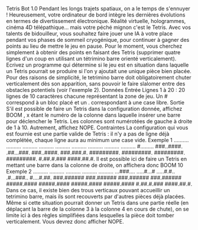 Tetris Bot 1.0
Pendant les longs trajets spatiaux, on a le temps de s'ennuyer ! Heureusement, votre ordinateur de bord intègre les dernières évolutions en termes de divertissement électronique. Réalité virtuelle, hologrammes, cinéma 4D télépathique... mais votre péché mignon c'est le Tetris. Avec vos talents de bidouilleur, vous souhaitez faire jouer une IA à votre place pendant vos phases de sommeil cryogénique, pour continuer à gagner des points au lieu de mettre le jeu en pause. Pour le moment, vous cherchez simplement à obtenir des points en faisant des Tetris (supprimer quatre lignes d'un coup en utilisant un tétrimino barre orienté verticalement). Ecrivez un programme qui détermine si le jeu est en situation dans laquelle un Tetris pourrait se produire si l'on y ajoutait une unique pièce bien placée. Pour des raisons de simplicité, le tetrimino barre doit obligatoirement chuter verticalement dès son apparition, sans pouvoir le faire slalomer entre des obstacles potentiels (voir l'exemple 2).
Données
Entrée
Lignes 1 à 20 : 20 lignes de 10 caractères chacune représentant la zone de jeu. Un # correspond à un bloc placé et un . correspondant à une case libre.
Sortie
S'il est possible de faire un Tetris dans la configuration donnée, affichez BOOM <x>, x étant le numéro de la colonne dans laquelle insérer une barre pour déclencher le Tetris. Les colonnes sont numérotées de gauche à droite de 1 à 10. Autrement, affichez NOPE.
Contraintes
La configuration qui vous est fournie est une partie valide de Tetris : il n'y a pas de ligne déjà complétée, chaque ligne aura au minimum une case vide.
Exemple 1
..........
..........
..........
..........
..........
..........
..........
..........
..........
#.........
###..####.
.##...###.
###..####.
###.###.#.
#########.
#########.
#########.
#########.
#.##.#.###
####.##.#.
Il est possible ici de faire un Tetris en mettant une barre dans la colonne de droite, on affichera donc BOOM 10
Exemple 2
..........
..........
..........
..........
..........
...###....
.....#...#
.....#.#..
.#...###..
#....#.##.
###.######
###.######
###.######
###.######
#####.####
#####.####
#####.####
#####.####
#.##.#.###
####.##.#.
Dans ce cas, il existe bien des trous verticaux pouvant accueillir un tetrimino barre, mais ils sont recouverts par d'autres pièces déjà placées. Même si cette situation pourrait donner un Tetris dans une partie réelle (en déplaçant la barre de la colonne 3 à la colonne 4 en cours de chute), on se limite ici à des règles simplifiées dans lesquelles la pièce doit tomber verticalement. Vous devrez donc afficher NOPE.